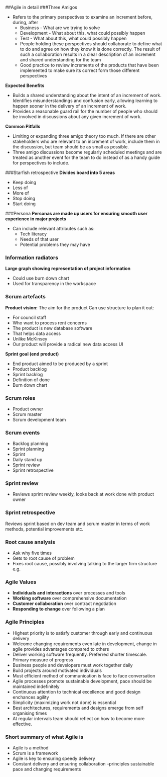 ##Agile in detail
###Three Amigos
- Refers to the primary perspectives to examine an increment before, during, after
    - Business - What are we trying to solve
    - Development - What about this, what could possibly happen
    - Test - What about this, what could possibly happen
    - People holding these perspectives should collaborate to define what to do and agree on how they know it is done correctly. The result of such a collaboration results in a clear description of an increment and shared understanding for the team 
    - Good practice to review increments of the products that have been implemented to make sure its correct form those different perspectives
     
**Expected Benefits**
- Builds a shared understanding about the intent of an increment of work. Identifies misunderstandings and confusion early, allowing learning to happen sooner in the delivery of an increment of work.
- Provides a reasonable guard rail for the number of people who should be involved in discussions about any given increment of work.

**Common Pitfalls**
- Limiting or expanding three amigo theory too much.  If there are other stakeholders who are relevant to an increment of work, include them in the discussion, but team should be as small as possible.
- Three amigo discussions become regularly scheduled meetings and are treated as another event for the team to do instead of as a handy guide for perspectives to include.

###Starfish retrospective
**Divides board into 5 areas**
-	Keep doing
-	Less of
-	More of
-	Stop doing
-	Start doing
    
###Persona
**Personas are made up users for ensuring smooth user experience in major projects**
- Can include relevant attributes such as:
    -	Tech literacy
    -	Needs of that user
    -	Potential problems they may have
### Information radiators
**Large graph showing representation of project information**
- Could use burn down chart
- Used for transparency in the workspace

### Scrum artefacts
**Product vision:**
The aim for the product
Can use structure to plan it out:
-	For council staff
-	Who want to process rent concerns
-	The product is new database software
-	That helps data access
-	Unlike McKinsey
-	Our product will provide a radical new data access UI

**Sprint goal (end product)**
- End product aimed to be produced by a sprint
- Product backlog
- Sprint backlog
- Definition of done
- Burn down chart

### Scrum roles
- Product owner
- Scrum master
- Scrum development team

### Scrum events
- Backlog planning
- Sprint planning
- Sprint
- Daily stand up
- Sprint review
- Sprint retrospective

### Sprint review 
- Reviews sprint review weekly, looks back at work done with product owner

### Sprint retrospective
Reviews sprint based on dev team and scrum master in terms of work methods, potential improvements etc. 

### Root cause analysis 
- Ask why five times
- Gets to root cause of problem
- Fixes root cause, possibly involving talking to the larger firm structure e.g. 

### Agile Values
- **Individuals and interactions** over processes and tools
- **Working software** over comprehensive documentation
- **Customer collaboration** over contract negotiation
- **Responding to change** over following a plan

### Agile Principles
-	Highest priority is to satisfy customer through early and continuous delivery
-	Welcome changing requirements even late in development, change in agile provides advantages compared to others
-	Deliver working software frequently. Preferred shorter timescale. Primary measure of progress
-	Business people and developers must work together daily
-	Build projects around motivated individuals
-	Must efficient method of communication is face to face conversation
-	Agile processes promote sustainable development, pace should be maintained indefinitely
-	Continuous attention to technical excellence and good design enchances agility
-	Simplicity (maximizing work not done) is essential
-	Best architectures, requirements and designs emerge from self organising times 
-	At regular intervals team should reflect on how to become more effective. 

### Short summary of what Agile is
- Agile is a method
- Scrum is a framework
- Agile is key to ensuring speedy delivery
- Constant delivery and ensuring collaboration –principles sustainable pace and changing requirements

